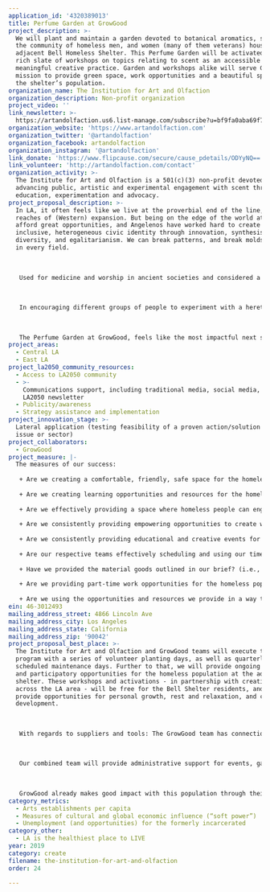 ```yaml
---
application_id: '4320389013'
title: Perfume Garden at GrowGood
project_description: >-
  We will plant and maintain a garden devoted to botanical aromatics, serving
  the community of homeless men, and women (many of them veterans) housed at the
  adjacent Bell Homeless Shelter. This Perfume Garden will be activated by a
  rich slate of workshops on topics relating to scent as an accessible and
  meaningful creative practice. Garden and workshops alike will serve GrowGood’s
  mission to provide green space, work opportunities and a beautiful space for
  the shelter’s population.
organization_name: The Institution for Art and Olfaction
organization_description: Non-profit organization
project_video: ''
link_newsletter: >-
  https://artandolfaction.us6.list-manage.com/subscribe?u=bf9fa0aba69f763bfaa0e1444&id=bdcaba6440
organization_website: 'https://www.artandolfaction.com'
organization_twitter: '@artandolfaction'
organization_facebook: artandolfaction
organization_instagram: '@artandolfaction'
link_donate: 'https://www.flipcause.com/secure/cause_pdetails/ODYyNQ=='
link_volunteer: 'http://artandolfaction.com/contact'
organization_activity: >-
  The Institute for Art and Olfaction is a 501(c)(3) non-profit devoted to
  advancing public, artistic and experimental engagement with scent through
  education, experimentation and advocacy.
project_proposal_description: >-
  In LA, it often feels like we live at the proverbial end of the line, the far
  reaches of (Western) expansion. But being on the edge of the world at the can
  afford great opportunities, and Angelenos have worked hard to create an
  inclusive, heterogeneous civic identity through innovation, synthesis,
  diversity, and egalitarianism. We can break patterns, and break molds, here,
  in every field.
   
   
   
   Used for medicine and worship in ancient societies and considered a vital aspect of daily existence, for most of the 20th century perfumery has been perceived as a luxury product; something to be consumed by the elite. We launched The Institute for Art and Olfaction to help revisit and subvert the exclusionary narratives that dominate how we interact with a very vital (and very human) sense. Our aim, then, is to bring perfumery into the bigger world, and in so-doing to provide access to a new form of creative expression. This effort is fueled by the simple belief that - in the same way that people with no access to oil paint will never make a painting - people without access to the materials of perfumery will never engage in this vital creative practice. We empower people to learn a new medium with which to create by providing access and information. 
   
   
   
   In encouraging different groups of people to experiment with a heretofore inaccessible medium, we have facilitated new projects in fields as diverse as fine art, music, performance and more. Since 2012, we’ve hosted over 6,500 people in our experimental laboratory in downtown LA, and with our institutional partners, we’ve created public installations, workshops and creative possibilities on an international scale. 
   
   
   
   The Perfume Garden at GrowGood, feels like the most impactful next step we could engage in. By imagining and building a space to learn about, produce and enjoy aromatics in the public domain (plants), we hope to empower the adjacent homeless population to work with and enjoy aromatic materials. This will foster personal creativity in a very badly impacted population, allow connection with the natural world in an otherwise urban environment, and quietly celebrate the small joys that being human - and having a vital, sensitive body - can allow.
project_areas:
  - Central LA
  - East LA
project_la2050_community_resources:
  - Access to LA2050 community
  - >-
    Communications support, including traditional media, social media, and
    LA2050 newsletter
  - Publicity/awareness
  - Strategy assistance and implementation
project_innovation_stage: >-
  Lateral application (testing feasibility of a proven action/solution to a new
  issue or sector)
project_collaborators:
  - GrowGood
project_measure: |-
  The measures of our success: 
   
   + Are we creating a comfortable, friendly, safe space for the homeless population at the shelter?
   
   + Are we creating learning opportunities and resources for the homeless population at the shelter?
   
   + Are we effectively providing a space where homeless people can engage with and learn about scent-making as a creative practice? 
   
   + Are we consistently providing empowering opportunities to create without our input or oversight?
   
   + Are we consistently providing educational and creative events for the shelter population? 
   
   + Are our respective teams effectively scheduling and using our time to maintain the Perfume Garden?
   
   + Have we provided the material goods outlined in our brief? (i.e., plants, benches, shade structures)
   
   + Are we providing part-time work opportunities for the homeless population at the shelter?
   
   + Are we using the opportunities and resources we provide in a way that can support the program as an ongoing and more permanent infrastructure?
ein: 46-3012493
mailing_address_street: 4866 Lincoln Ave
mailing_address_city: Los Angeles
mailing_address_state: California
mailing_address_zip: '90042'
project_proposal_best_place: >-
  The Institute for Art and Olfaction and GrowGood teams will execute this
  program with a series of volunteer planting days, as well as quarterly
  scheduled maintenance days. Further to that, we will provide ongoing workshops
  and participatory opportunities for the homeless population at the adjacent
  shelter. These workshops and activations - in partnership with creatives
  across the LA area - will be free for the Bell Shelter residents, and will
  provide opportunities for personal growth, rest and relaxation, and creative
  development.
   
   
   
   With regards to suppliers and tools: The GrowGood team has connections to plant suppliers, and together we have created a list of aromatic botanicals, including flowers, herbs and many more, with a bias toward plants native to Southern California. 
   
   
   
   Our combined team will provide administrative support for events, garden maintenance, as well as public outreach and social media blasts to provide awareness and opportunities for assistance. Finally, we will reach the shelter population though direct one to one outreach and - of course - work with shelter staff to make sure we’re reaching the populations that would most benefit from participating in this program. 
   
   
   
   GrowGood already makes good impact with this population through their existing programs, including temporary employment, meditation and yoga and other soft skills. The perfume garden will extend GrowGood’s already impactful programming by providing an additional engagement point, as well as a dedicated space for relaxation and enjoyment.
category_metrics:
  - Arts establishments per capita
  - Measures of cultural and global economic influence (“soft power”)
  - Unemployment (and opportunities) for the formerly incarcerated
category_other:
  - LA is the healthiest place to LIVE
year: 2019
category: create
filename: the-institution-for-art-and-olfaction
order: 24

---
```

